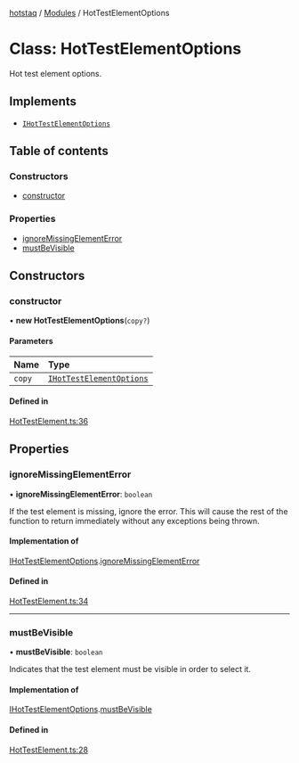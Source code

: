 [hotstaq](../README.md) / [Modules](../modules.md) / HotTestElementOptions

# Class: HotTestElementOptions

Hot test element options.

## Implements

- [`IHotTestElementOptions`](../interfaces/IHotTestElementOptions.md)

## Table of contents

### Constructors

- [constructor](HotTestElementOptions.md#constructor)

### Properties

- [ignoreMissingElementError](HotTestElementOptions.md#ignoremissingelementerror)
- [mustBeVisible](HotTestElementOptions.md#mustbevisible)

## Constructors

### constructor

• **new HotTestElementOptions**(`copy?`)

#### Parameters

| Name | Type |
| :------ | :------ |
| `copy` | [`IHotTestElementOptions`](../interfaces/IHotTestElementOptions.md) |

#### Defined in

[HotTestElement.ts:36](https://github.com/OurFreeLight/HotStaq/blob/1bc3620/src/HotTestElement.ts#L36)

## Properties

### ignoreMissingElementError

• **ignoreMissingElementError**: `boolean`

If the test element is missing, ignore the error. This
will cause the rest of the function to return immediately
without any exceptions being thrown.

#### Implementation of

[IHotTestElementOptions](../interfaces/IHotTestElementOptions.md).[ignoreMissingElementError](../interfaces/IHotTestElementOptions.md#ignoremissingelementerror)

#### Defined in

[HotTestElement.ts:34](https://github.com/OurFreeLight/HotStaq/blob/1bc3620/src/HotTestElement.ts#L34)

___

### mustBeVisible

• **mustBeVisible**: `boolean`

Indicates that the test element must be visible in
order to select it.

#### Implementation of

[IHotTestElementOptions](../interfaces/IHotTestElementOptions.md).[mustBeVisible](../interfaces/IHotTestElementOptions.md#mustbevisible)

#### Defined in

[HotTestElement.ts:28](https://github.com/OurFreeLight/HotStaq/blob/1bc3620/src/HotTestElement.ts#L28)
